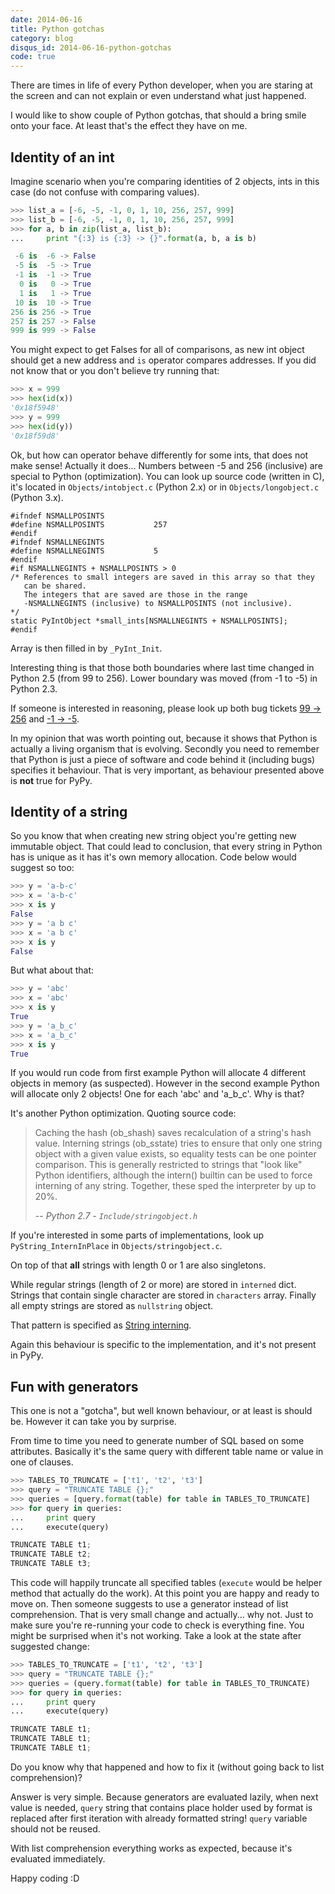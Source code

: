 ```yaml
---
date: 2014-06-16
title: Python gotchas
category: blog
disqus_id: 2014-06-16-python-gotchas
code: true
---
```


There are times in life of every Python developer, when you are staring at the screen and can not explain or even understand what just happened.

I would like to show couple of Python gotchas, that should a bring smile onto your face. At least that's the effect they have on me.

## Identity of an int

Imagine scenario when you're comparing identities of 2 objects, ints in this case (do not confuse with comparing values).

```python
>>> list_a = [-6, -5, -1, 0, 1, 10, 256, 257, 999]
>>> list_b = [-6, -5, -1, 0, 1, 10, 256, 257, 999]
>>> for a, b in zip(list_a, list_b):
...     print "{:3} is {:3} -> {}".format(a, b, a is b)

 -6 is  -6 -> False
 -5 is  -5 -> True
 -1 is  -1 -> True
  0 is   0 -> True
  1 is   1 -> True
 10 is  10 -> True
256 is 256 -> True
257 is 257 -> False
999 is 999 -> False
```

You might expect to get Falses for all of comparisons, as new int object should get a new address and `is` operator compares addresses. If you did not know that or you don't believe try running that:

```python
>>> x = 999
>>> hex(id(x))
'0x18f5948'
>>> y = 999
>>> hex(id(y))
'0x18f59d8'
```

Ok, but how can operator behave differently for some ints, that does not make sense!
Actually it does... Numbers between -5 and 256 (inclusive) are special to Python (optimization).
You can look up source code (written in C), it's located in `Objects/intobject.c` (Python 2.x) or in `Objects/longobject.c` (Python 3.x).

```
#ifndef NSMALLPOSINTS
#define NSMALLPOSINTS           257
#endif
#ifndef NSMALLNEGINTS
#define NSMALLNEGINTS           5
#endif
#if NSMALLNEGINTS + NSMALLPOSINTS > 0
/* References to small integers are saved in this array so that they
   can be shared.
   The integers that are saved are those in the range
   -NSMALLNEGINTS (inclusive) to NSMALLPOSINTS (not inclusive).
*/
static PyIntObject *small_ints[NSMALLNEGINTS + NSMALLPOSINTS];
#endif
```

Array is then filled in by `_PyInt_Init`.

Interesting thing is that those both boundaries where last time changed in Python 2.5 (from 99 to 256). Lower boundary was moved (from -1 to -5) in Python 2.3.

If someone is interested in reasoning, please look up both bug tickets [99 -> 256](http://bugs.python.org/issue1436243) and [-1 -> -5](http://bugs.python.org/issue561244).

In my opinion that was worth pointing out, because it shows that Python is actually a living organism that is evolving. Secondly you need to remember that Python is just a piece of software and code behind it (including bugs) specifies it behaviour. That is very important, as behaviour presented above is **not** true for PyPy.

## Identity of a string

So you know that when creating new string object you're getting new immutable object. That could lead to conclusion, that every string in Python has is unique as it has it's own memory allocation. Code below would suggest so too:

```python
>>> y = 'a-b-c'
>>> x = 'a-b-c'
>>> x is y
False
>>> y = 'a b c'
>>> x = 'a b c'
>>> x is y
False
```

But what about that:

```python
>>> y = 'abc'
>>> x = 'abc'
>>> x is y
True
>>> y = 'a_b_c'
>>> x = 'a_b_c'
>>> x is y
True
```

If you would run code from first example Python will allocate 4 different objects in memory (as suspected). However in the second example Python will allocate only 2 objects! One for each 'abc' and 'a_b_c'. Why is that?

It's another Python optimization. Quoting source code:

> Caching the hash (ob_shash) saves recalculation of a string's hash value.
> Interning strings (ob_sstate) tries to ensure that only one string
> object with a given value exists, so equality tests can be one pointer
> comparison.  This is generally restricted to strings that "look like"
> Python identifiers, although the intern() builtin can be used to force
> interning of any string.
> Together, these sped the interpreter by up to 20%.
> 
> -- <cite>Python 2.7 - `Include/stringobject.h`</cite>

If you're interested in some parts of implementations, look up `PyString_InternInPlace` in `Objects/stringobject.c`.

On top of that **all** strings with length 0 or 1 are also singletons.

While regular strings (length of 2 or more) are stored in `interned` dict. Strings that contain single character are stored in `characters` array. Finally all empty strings are stored as `nullstring` object.

That pattern is specified as [String interning](http://en.wikipedia.org/wiki/String_interning).

Again this behaviour is specific to the implementation, and it's not present in PyPy.

## Fun with generators

This one is not a "gotcha", but well known behaviour, or at least is should be. However it can take you by surprise.

From time to time you need to generate number of SQL based on some attributes. Basically it's the same query with different table name or value in one of clauses.

```python
>>> TABLES_TO_TRUNCATE = ['t1', 't2', 't3']
>>> query = "TRUNCATE TABLE {};"
>>> queries = [query.format(table) for table in TABLES_TO_TRUNCATE]
>>> for query in queries:
...     print query
...     execute(query)

TRUNCATE TABLE t1;
TRUNCATE TABLE t2;
TRUNCATE TABLE t3;
```

This code will happily truncate all specified tables (`execute` would be helper method that actually do the work).
At this point you are happy and ready to move on. Then someone suggests to use a generator instead of list comprehension. That is very small change and actually... why not.
Just to make sure you're re-running your code to check is everything fine. You might be surprised when it's not working. Take a look at the state after suggested change:

```python
>>> TABLES_TO_TRUNCATE = ['t1', 't2', 't3']
>>> query = "TRUNCATE TABLE {};"
>>> queries = (query.format(table) for table in TABLES_TO_TRUNCATE)
>>> for query in queries:
...     print query
...     execute(query)

TRUNCATE TABLE t1;
TRUNCATE TABLE t1;
TRUNCATE TABLE t1;
```

Do you know why that happened and how to fix it (without going back to list comprehension)?

Answer is very simple. Because generators are evaluated lazily, when next value is needed, `query` string that contains place holder used by format is replaced after first iteration with already formatted string!
`query` variable should not be reused.

With list comprehension everything works as expected, because it's evaluated immediately.

Happy coding :D